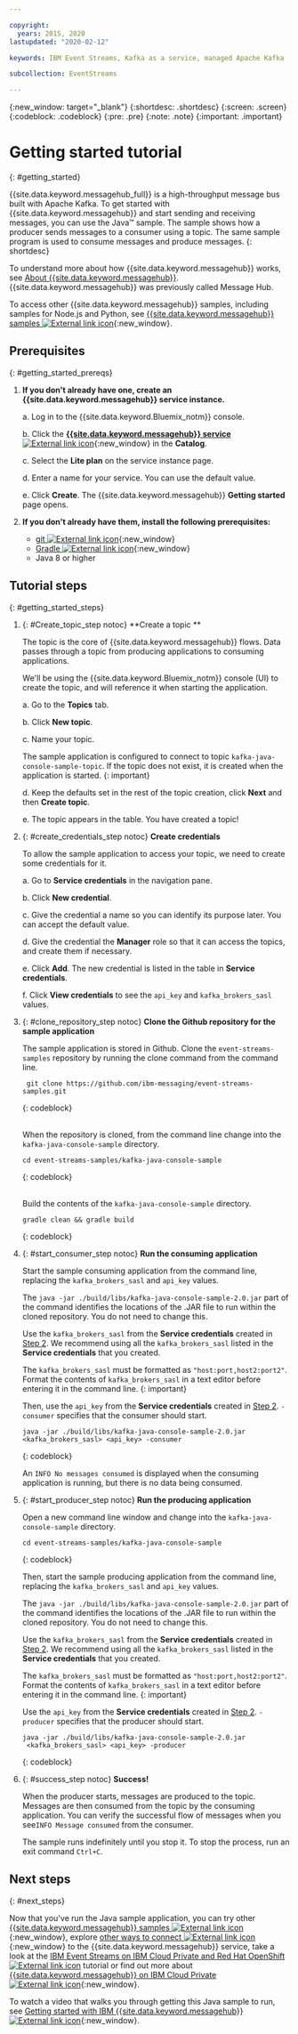 ```yaml
---

copyright:
  years: 2015, 2020
lastupdated: "2020-02-12"

keywords: IBM Event Streams, Kafka as a service, managed Apache Kafka

subcollection: EventStreams

---
```


{:new_window: target="_blank"}
{:shortdesc: .shortdesc}
{:screen: .screen}
{:codeblock: .codeblock}
{:pre: .pre}
{:note: .note}
{:important: .important}

# Getting started tutorial
{: #getting_started}

{{site.data.keyword.messagehub_full}} is a high-throughput message bus built with Apache Kafka. To get started with {{site.data.keyword.messagehub}}
and start sending and receiving messages, you can use the Java™ sample. The sample shows how a producer sends
messages to a consumer using a topic. The same sample program is used to consume messages and
produce messages.
{: shortdesc}

To understand more about how {{site.data.keyword.messagehub}} works, see [About {{site.data.keyword.messagehub}}](/docs/EventStreams?topic=EventStreams-about). {{site.data.keyword.messagehub}} was previously called Message Hub.

To access other {{site.data.keyword.messagehub}} samples, including samples for Node.js and Python, see [{{site.data.keyword.messagehub}} samples ![External link icon](../../icons/launch-glyph.svg "External link icon")](https://github.com/ibm-messaging/event-streams-samples){:new_window}.

<!-- 11/01/18 - Karen - removing diagram as requested by James
![Java sample overview diagram](getting_started_sample.gif "Overview diagram of Java sample showing the flow of messages.")
-->
<!-- 08/08/2019 - Chloe - Re-structuring to get UI components of the flow introduced earlier in the flow. Also moving pre-requsisites to a potentially collapsible section. -->

## Prerequisites
{: #getting_started_prereqs}

1. **If you don't already have one, create an {{site.data.keyword.messagehub}} service instance.**

   a. Log in to the {{site.data.keyword.Bluemix_notm}} console.
  
   b. Click the [**{{site.data.keyword.messagehub}} service** ![External link icon](../../icons/launch-glyph.svg "External link icon")](https://cloud.ibm.com/catalog/event-streams){:new_window} in the **Catalog**.
  
   c. Select the **Lite plan** on the service instance page.
  
   d. Enter a name for your service. You can use the default value.
  
   e. Click **Create**. The {{site.data.keyword.messagehub}} **Getting started** page opens. 

2. **If you don't already have them, install the following prerequisites:**
	
	* [git ![External link icon](../../icons/launch-glyph.svg "External link icon")](https://git-scm.com/){:new_window}
	* [Gradle ![External link icon](../../icons/launch-glyph.svg "External link icon")](https://gradle.org/){:new_window}
	* Java 8 or higher

## Tutorial steps
{: #getting_started_steps}

1. {: #Create_topic_step notoc} **Create a topic **

   The topic is the core of {{site.data.keyword.messagehub}} flows. Data passes through a topic from producing applications to consuming applications. 

   We'll be using the {{site.data.keyword.Bluemix_notm}} console (UI) to create the topic, and will reference it when starting the application.

      a. Go to the **Topics** tab.
  
      b. Click **New topic**.
  
      c. Name your topic.
  
     The sample application is configured to connect to topic `kafka-java-console-sample-topic`. If the topic does not exist, it is created when the application is started. 
     {: important}

      d. Keep the defaults set in the rest of the topic creation, click **Next** and then **Create topic**.

      e. The topic appears in the table. You have created a topic!
  
2. {: #create_credentials_step notoc} **Create credentials**

    To allow the sample application to access your topic, we need to create some credentials for it. 

     a. Go to **Service credentials** in the navigation pane.
  
     b. Click **New credential**.
  
     c. Give the credential a name so you can identify its purpose later. You can accept the default value.
  
     d. Give the credential the **Manager** role so that it can access the topics, and create them if necessary. 
  
     e. Click **Add**. The new credential is listed in the table in **Service credentials**.
  
     f. Click **View credentials** to see the `api_key` and `kafka_brokers_sasl` values.

3. {: #clone_repository_step notoc} **Clone the Github repository for the sample application**

   The sample application is stored in Github. Clone the `event-streams-samples` repository by running the clone command from the command line. 

   ```
    git clone https://github.com/ibm-messaging/event-streams-samples.git
   ```
   {: codeblock}

   <br/>
   When the repository is cloned, from the command line change into the <code>kafka-java-console-sample</code> directory.

   ```
   cd event-streams-samples/kafka-java-console-sample
   ```
   {: codeblock}

   <br/>
   Build the contents of the <code>kafka-java-console-sample</code> directory.

   ```
   gradle clean && gradle build
   ```
   {: codeblock}

4. {: #start_consumer_step notoc} **Run the consuming application**
   
   Start the sample consuming application from the command line, replacing the `kafka_brokers_sasl` and `api_key` values. 

   The `java -jar ./build/libs/kafka-java-console-sample-2.0.jar` part of the command identifies the locations of the .JAR file to run within the cloned repository. You do not need to change this. 
   
   Use the `kafka_brokers_sasl` from the **Service credentials** created in [Step 2](/docs/EventStreams?topic=EventStreams-getting_started#create_credentials_step). We recommend using all the `kafka_brokers_sasl` listed in the **Service credentials** that you created.

   The `kafka_brokers_sasl` must be formatted as `"host:port,host2:port2"`. </br> Format the contents of `kafka_brokers_sasl` in a text editor before entering it in the command line.
   {: important}

   Then, use the `api_key` from the **Service credentials** created in [Step 2](/docs/EventStreams?topic=EventStreams-getting_started#create_credentials_step). `-consumer` specifies that the consumer should start. 

   ```
   java -jar ./build/libs/kafka-java-console-sample-2.0.jar 
   <kafka_brokers_sasl> <api_key> -consumer
   ```
   {: codeblock}

   An `INFO No messages consumed` is displayed when the consuming application is running, but there is no data being consumed. 

5. {: #start_producer_step notoc} **Run the producing application**

   Open a new command line window and change into the <code>kafka-java-console-sample</code> directory.

   ```
   cd event-streams-samples/kafka-java-console-sample
   ```
   {: codeblock}
   
   Then, start the sample producing application from the command line, replacing the `kafka_brokers_sasl` and `api_key` values. 

   The `java -jar ./build/libs/kafka-java-console-sample-2.0.jar` part of the command identifies the locations of the .JAR file to run within the cloned repository. You do not need to change this. 

   Use the `kafka_brokers_sasl` from the **Service credentials** created in [Step 2](/docs/EventStreams?topic=EventStreams-getting_started#create_credentials_step). We recommend using all the `kafka_brokers_sasl` listed in the **Service credentials** that you created.

   The `kafka_brokers_sasl` must be formatted as `"host:port,host2:port2"`. </br> Format the contents of `kafka_brokers_sasl` in a text editor before entering it in the command line.
   {: important}

   Use the `api_key` from the **Service credentials** created in [Step 2](/docs/EventStreams?topic=EventStreams-getting_started#create_credentials_step). `-producer` specifies that the producer should start. 

   ```
   java -jar ./build/libs/kafka-java-console-sample-2.0.jar
	<kafka_brokers_sasl> <api_key> -producer
   ```
   {: codeblock}

6. {: #success_step notoc} **Success!**

   When the producer starts, messages are produced to the topic. Messages are then consumed from the topic by the consuming application.
   You can verify the successful flow of messages when you see`INFO Message consumed` from the consumer. 

   The sample runs indefinitely until you stop it. To stop the process, run an exit command `Ctrl+C`.

## Next steps
{: #next_steps}

Now that you've run the Java sample application, you can try other [{{site.data.keyword.messagehub}} samples ![External link icon](../../icons/launch-glyph.svg "External link icon")](https://github.com/ibm-messaging/event-streams-samples){:new_window}, explore [other ways to connect ![External link icon](../../icons/launch-glyph.svg "External link icon")](/docs/EventStreams?topic=EventStreams-kafka_connect){:new_window} to the {{site.data.keyword.messagehub}} service, take a look at the [IBM Event Streams on IBM Cloud Private and Red Hat OpenShift ![External link icon](../../icons/launch-glyph.svg "External link icon")](https://www.ibm.com/cloud/garage/dte/tutorial/ibm-event-streams-tutorial-part-1) tutorial or find out more about 
[{{site.data.keyword.messagehub}} on IBM Cloud Private ![External link icon](../../icons/launch-glyph.svg "External link icon")](https://ibm.github.io/event-streams/){:new_window}.

To watch a video that walks
you through getting this Java sample to run, see [Getting started with IBM {{site.data.keyword.messagehub}} ![External link icon](../../icons/launch-glyph.svg "External link icon")](https://www.youtube.com/watch?v=XyNy7TcfJOc){:new_window}.
 
 
<!-- 07/06/18 - Karen: removing until a newer version available
To watch a video that walks
you through getting a Java sample to run against {{site.data.keyword.messagehub}}, see [{{site.data.keyword.messagehub}} - Getting started with IBM's Kafka in the cloud ![External link icon](../../icons/launch-glyph.svg "External link icon")](https://www.youtube.com/watch?v=tt-bLtFzC_4){:new_window}.
-->





